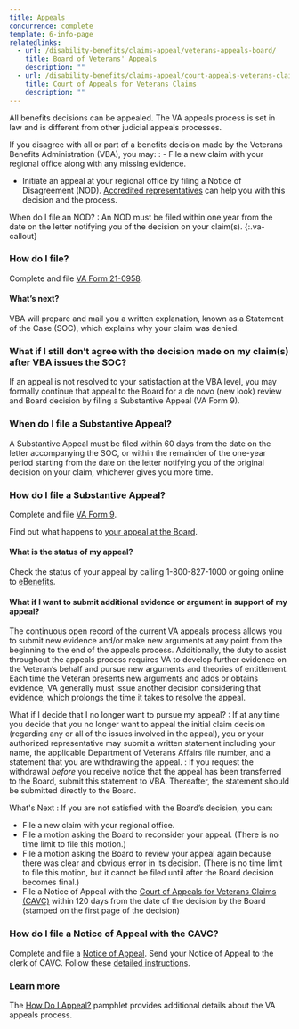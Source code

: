 ```yaml
---
title: Appeals
concurrence: complete
template: 6-info-page
relatedlinks:
  - url: /disability-benefits/claims-appeal/veterans-appeals-board/
    title: Board of Veterans' Appeals
    description: ""
  - url: /disability-benefits/claims-appeal/court-appeals-veterans-claims/
    title: Court of Appeals for Veterans Claims
    description: ""
---
```



All benefits decisions can be appealed. The VA appeals process is set in law and is different from other judicial appeals processes.  

If you disagree with all or part of a benefits decision made by the Veterans Benefits Administration (VBA), you may:
: - File a new claim with your regional office along with any missing evidence.
  - Initiate an appeal at your regional office by filing a Notice of Disagreement (NOD). [Accredited representatives](/disability-benefits/apply-for-benefits/help/index.html) can help you with this decision and the process.

When do I file an NOD?
: An NOD must be filed within one year from the date on the letter notifying you of the decision on your claim(s).
{:.va-callout}

### How do I file?

Complete and file [VA Form 21-0958](http://www.vba.va.gov/pubs/forms/VBA-21-0958-ARE.pdf).

#### What’s next?

VBA will prepare and mail you a written explanation, known as a Statement of the Case (SOC), which explains why your claim was denied.

### What if I still don’t agree with the decision made on my claim(s) after VBA issues the SOC?

If an appeal is not resolved to your satisfaction at the VBA level, you may formally continue that appeal to the Board for a de novo (new look) review and Board decision by filing a Substantive Appeal (VA Form 9).

### When do I file a Substantive Appeal?

A Substantive Appeal must be filed within 60 days from the date on the letter accompanying the SOC, or within the remainder of the one-year period starting from the date on the letter notifying you of the original decision on your claim, whichever gives you more time.

### How do I file a Substantive Appeal?

Complete and file [VA Form 9](http://www.va.gov/vaforms/va/pdf/VA9.pdf). 

Find out what happens to [your appeal at the Board](/disability-benefits/claims-appeal/veterans-appeals-board/).

#### What is the status of my appeal?

Check the status of your appeal by calling 1-800-827-1000 or going online to [eBenefits](https://www.ebenefits.va.gov).

#### What if I want to submit additional evidence or argument in support of my appeal?  

The continuous open record of the current VA appeals process allows you to submit new evidence and/or make new arguments at any point from the beginning to the end of the appeals process. Additionally, the duty to assist throughout the appeals process requires VA to develop further evidence on the Veteran’s behalf and pursue new arguments and theories of entitlement. Each time the Veteran presents new arguments and adds or obtains evidence, VA generally must issue another decision considering that evidence, which prolongs the time it takes to resolve the appeal.


What if I decide that I no longer want to pursue my appeal?
: If at any time you decide that you no longer want to appeal the initial claim decision  (regarding any or all of the issues involved in the appeal), you or your authorized representative may submit a written statement including your name, the applicable Department of Veterans Affairs file number, and a statement that you are withdrawing the appeal. 
: If you request the withdrawal *before* you receive notice that the appeal has been transferred to the Board, submit this statement to VBA. Thereafter, the statement should be submitted directly to the Board.  

What's Next
: If you are not satisfied with the Board’s decision, you can:

  - File a new claim with your regional office.
  - File a motion asking the Board to reconsider your appeal. (There is no time limit to file this motion.)
  - File a motion asking the Board to review your appeal again because there was clear and obvious error in its decision. (There is no time limit to file this motion, but it cannot be filed until after the Board decision becomes final.)
  - File a Notice of Appeal with the [Court of Appeals for Veterans Claims (CAVC)](/disability-benefits/claims-appeal/court-appeals-veterans-claims/) within 120 days from the date of the decision by the Board (stamped on the first page of the decision)

### How do I file a Notice of Appeal with the CAVC?

Complete and file a [Notice of Appeal](http://www.uscourts.cavc.gov/forms_fees.php). Send your Notice of Appeal to the clerk of CAVC. Follow these [detailed instructions](http://www.uscourts.cavc.gov/appeal.php).

### Learn more

The [How Do I Appeal?](http://www.bva.va.gov/docs/Pamphlets/How-Do-I-Appeal-Booklet--508Compliance.pdf) pamphlet provides additional details about the VA appeals process.
